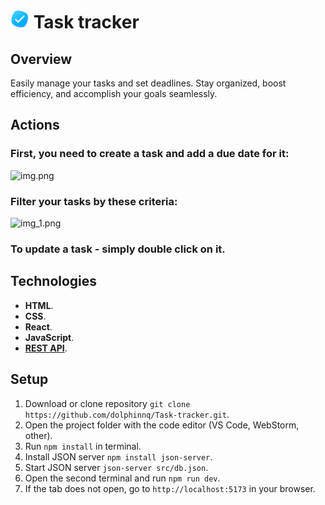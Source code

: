 # <img src="./public/favicon.png" alt="Todo Icon" width="30" height="30"> Task tracker

## Overview

Easily manage your tasks and set deadlines. Stay organized, boost efficiency, and accomplish your goals seamlessly.

## Actions

### First, you need to create a task and add a due date for it:
![img.png](addTodo.png)

### Filter your tasks by these criteria:
![img_1.png](manageList.png)

### To update a task - simply double click on it.

## Technologies

* **HTML**.
* **CSS**.
* **React**.
* **JavaScript**.
* **[REST API](https://github.com/typicode/json-server)**.

## Setup

1. Download or clone repository `git clone https://github.com/dolphinnq/Task-tracker.git`.
2. Open the project folder with the code editor (VS Code, WebStorm, other).
3. Run ```npm install``` in terminal.
4. Install JSON server ```npm install json-server```.
5. Start JSON server ```json-server src/db.json```.
6. Open the second terminal and run ```npm run dev```.
7. If the tab does not open, go to ```http://localhost:5173``` in your browser.
